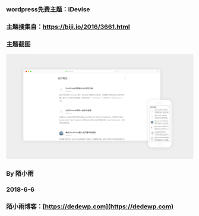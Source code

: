 ### wordpress免费主题：iDevise

### 主题搜集自：https://biji.io/2016/3661.html

### 主题截图


![](./iDevise.jpg)

### By 陌小雨

### 2018-6-6

### 陌小雨博客：[https://dedewp.com](https://dedewp.com)